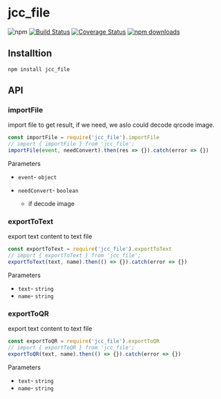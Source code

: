 # jcc_file

![npm](https://img.shields.io/npm/v/jcc_file.svg)
[![Build Status](https://travis-ci.com/JCCDex/jcc_file.svg?branch=master)](https://travis-ci.com/JCCDex/jcc_file)
[![Coverage Status](https://coveralls.io/repos/github/JCCDex/jcc_file/badge.svg?branch=master)](https://coveralls.io/github/JCCDex/jcc_file?branch=master)
[![npm downloads](https://img.shields.io/npm/dm/jcc_file.svg)](http://npm-stat.com/charts.html?package=jcc_file)

## Installtion

```shell
npm install jcc_file
```

## API

### importFile

import file to get result, if we need, we aslo could decode qrcode image.

```javascript
const importFile = require('jcc_file').importFile
// import { importFile } from 'jcc_file';
importFile(event, needConvert).then(res => {}).catch(error => {})
```

Parameters

- `event`- `object`
- `needConvert`- `boolean`
  
  - if decode image

### exportToText

export text content to text file

```javascript
const exportToText = require('jcc_file').exportToText
// import { exportToText } from 'jcc_file';
exportToText(text, name).then(() => {}).catch(error => {})
```

Parameters

- `text`- `string`
- `name`- `string`

### exportToQR

export text content to text file

```javascript
const exportToQR = require('jcc_file').exportToQR
// import { exportToQR } from 'jcc_file';
exportToQR(text, name).then(() => {}).catch(error => {})
```

Parameters

- `text`- `string`
- `name`- `string`